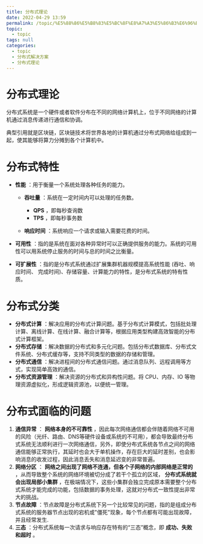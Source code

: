 ```yaml
---
title: 分布式理论
date: 2022-04-29 13:59
permalink: /topic/%E5%88%86%E5%B8%83%E5%BC%8F%E8%A7%A3%E5%86%B3%E6%96%B9%E6%A1%88/%E5%88%86%E5%B8%83%E5%BC%8F%E7%90%86%E8%AE%BA
topic: 
  - topic
tags: null
categories: 
  - topic
  - 分布式解决方案
  - 分布式理论
---
```

# 分布式理论

分布式系统是一个硬件或者软件分布在不同的网络计算机上，位于不同网络的计算机通过消息传递进行通信和协调。

典型引用就是区块链，区块链技术将世界各地的计算机通过分布式网络给组成到一起，使其能够将算力分摊到各个计算机中。

# 分布式特性

* **性能** ：用于衡量一个系统处理各种任务的能力。

  * **吞吐量** ：系统在一定时间内可以处理的任务数。

    * **QPS** ，即每秒查询数
    * **TPS** ，即每秒事务数
  * **响应时间** ：系统响应一个请求或输入需要花费的时间。
* **可用性** ：指的是系统在面对各种异常时可以正确提供服务的能力。系统的可用性可以用系统停止服务的时间与总的时间之比衡量。
* **可扩展性** ：指的是分布式系统通过扩展集群机器规模提高系统性能 (吞吐、响应时间、 完成时间)、存储容量、计算能力的特性，是分布式系统的特有性质。

# 分布式分类

* **分布式计算** ：解决应用的分布式计算问题。基于分布式计算模式，包括批处理计算、离线计算、在线计算、融合计算等，根据应用类型构建高效智能的分布式计算框架。
* **分布式存储** ：解决数据的分布式和多元化问题。包括分布式数据库、分布式文件系统、分布式缓存等，支持不同类型的数据的存储和管理。
* **分布式通信** ：解决进程间的分布式通信问题。通过消息队列、远程调用等方式，实现简单高效的通信。
* **分布式资源管理** ：解决资源的分布式和异构性问题。将 CPU、内存、IO 等物理资源虚拟化，形成逻辑资源池，以便统一管理。

# 分布式面临的问题

1. **通信异常** ： **网络本身的不可靠性** ，因此每次网络通信都会伴随着网络不可用的风险（光纤、路由、DNS等硬件设备或系统的不可用），都会导致最终分布式系统无法顺利进行一次网络通信，另外，即使分布式系统各节点之间的网络通信能够正常执行，其延时也会大于单机操作，存在巨大的延时差别，也会影响消息的收发过程，因此消息丢失和消息延迟变的非常普遍。
2. **网络分区** ： **网络之间出现了网络不连通，但各个子网络的内部网络是正常的** ，从而导致整个系统的网络环境被切分成了若干个孤立的区域， **分布式系统就会出现局部小集群** ，在极端情况下，这些小集群会独立完成原本需要整个分布式系统才能完成的功能，包括数据的事务处理，这就对分布式一致性提出非常大的挑战。
3. **节点故障** ：节点故障是分布式系统下另一个比较常见的问题，指的是组成分布式系统的服务器节点出现的宕机或"僵死"现象，每个节点都有可能出现故障，并且经常发生.
4. **三态** ：分布式系统每一次请求与响应存在特有的“三态”概念，即 **成功、失败和超时** 。
